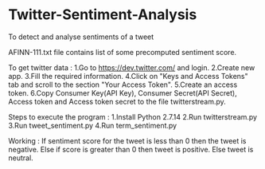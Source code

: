 # Twitter-Sentiment-Analysis
To detect and analyse sentiments of a tweet

AFINN-111.txt file contains list of some precomputed sentiment score.

To get twitter data :
  1.Go to https://dev.twitter.com/ and login.
  2.Create new app.
  3.Fill the required information.
  4.Click on "Keys and Access Tokens" tab and scroll to the section "Your Access Token".
  5.Create an access token.
  6.Copy Consumer Key(API Key), Consumer Secret(API Secret), Access token and Access token secret to the file twitterstream.py.

Steps to execute the program :
  1.Install Python 2.7.14
  2.Run twitterstream.py
  3.Run tweet_sentiment.py
  4.Run term_sentiment.py

Working : 
If sentiment score for the tweet is less than 0 then the tweet is negative.
Else if score is greater than 0 then tweet is positive.
Else tweet is neutral.
